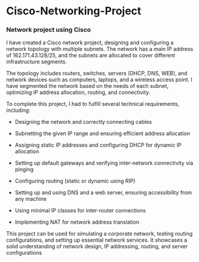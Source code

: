 # Cisco-Networking-Project

### Network project using Cisco

I have created a Cisco network project, designing and configuring a network topology with multiple subnets. The network has a main IP address of 162.171.43.128/25, and the subnets are allocated to cover different infrastructure segments.

The topology includes routers, switches, servers (DHCP, DNS, WEB), and network devices such as computers, laptops, and a wireless access point. I have segmented the network based on the needs of each subnet, optimizing IP address allocation, routing, and connectivity.

To complete this project, I had to fulfill several technical requirements, including:

* Designing the network and correctly connecting cables

* Subnetting the given IP range and ensuring efficient address allocation

* Assigning static IP addresses and configuring DHCP for dynamic IP allocation

* Setting up default gateways and verifying inter-network connectivity via pinging

* Configuring routing (static or dynamic using RIP)

* Setting up and using DNS and a web server, ensuring accessibility from any machine

* Using minimal IP classes for inter-router connections

* Implementing NAT for network address translation

This project can be used for simulating a corporate network, testing routing configurations, and setting up essential network services. It showcases a solid 
understanding of network design, IP addressing, routing, and server configurations
